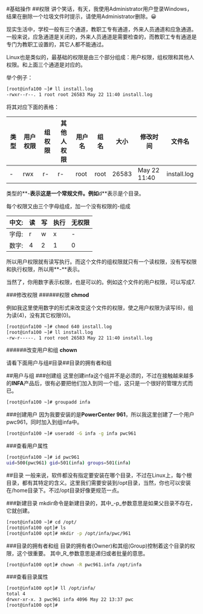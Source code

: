 #基础操作
##权限
讲个笑话，有天，我使用Administrator用户登录Windows，结果在删除一个垃圾文件时提示，请使用Administrator删除。:grinning:

现实生活中，学校一般有三个通道，教职工专有通道，外来人员通道和应急通道。一般来说，应急通道是关闭的，外来人员通道是需要检查的，而教职工专有通道是专门为教职工设置的，其它人都不能通过。

Linux也是类似的，最基础的权限是由三个部分组成：用户权限，组权限和其他人权限。和上面三个通道是对应的。

举个例子：
```bash
[root@infa100 ~]# ll install.log
-rwxr--r--. 1 root root 26583 May 22 11:40 install.log
```
将其对应下面的表格：

|类型|用户权限|组权限|其他人权限|用户名|组名|大小|修改时间|文件名| 
|-- |   --   | --  | --      | --  | -- | -- |--     |--  |
| - | rwx  | r-  | r-        | root|root| 26583| May 22 11:40|install.log|

类型的**-**表示这是一个常规文件。例如**d**表示是个目录。

每个权限又由三个字母组成，加一个没有权限的-组成

|中文:|读|写|执行|无权限|
|--|--|--|--|--|
|字母:|r|w|x|-|
|数字:|4|2|1|0|

所以用户权限就有读写执行。而这个文件的组权限就只有一个读权限，没有写权限和执行权限，所以用**-**表示。

当然了，你用数字表示权限，也是可以的。例如这个文件的用户权限，可以写成7.

###修改权限
######权限 
**chmod**

例如我这里使用数字的形式来改变这个文件的权限，使之用户权限为读写(6)，组为读(4)，没有其它权限(0)。
```bash
[root@infa100 ~]# chmod 640 install.log
[root@infa100 ~]# ll install.log
-rw-r-----. 1 root root 26583 May 22 11:40 install.log
```
######改变用户和组
**chown**

请看下面用户与组#目录##目录的拥有者和组

##用户与组
###创建组
这里创建infa这个组并不是必须的，不过在接触越来越多的**INFA**产品后，很有必要把他们加入到同一个组，这只是一个很好的管理方式而已。
```bash
[root@infa100 ~]# groupadd infa
```
###创建用户
因为我要安装的是**PowerCenter 961**，所以我这里创建了一个用户pwc961，同时加入到组infa中。
```bash
[root@infa100 ~]# useradd -G infa -g infa pwc961
```
###查看用户属性
```bash
[root@infa100 ~]# id pwc961
uid=500(pwc961) gid=501(infa) groups=501(infa)
```

##目录
一般来说，软件都没有指定要安装在哪个目录，不过在Linux上，每个根目录，都有其特定的含义。这里我们需要安装到/opt目录，当然，你也可以安装在/home目录下。不过/opt目录好像更规范一点。

###新建目录
mkdir命令是新建目录的，其中_-p_参数意思是如果父目录不存在，它就创建。
```bash
[root@infa100 ~]# cd /opt/
[root@infa100 opt]# ls
[root@infa100 opt]# mkdir -p /opt/infa/pwc/961
```
###目录的拥有者和组
目录的拥有者(Owner)和其组(Group)控制着这个目录的权限，这个很重要。
其中_R_参数意思是递归或者批量的意思。
``` bash
[root@infa100 opt]# chown -R pwc961.infa /opt/infa
```
###查看目录属性
```bash
[root@infa100 opt]# ll /opt/infa/
total 4
drwxr-xr-x. 3 pwc961 infa 4096 May 22 13:37 pwc
[root@infa100 opt]# 
```

